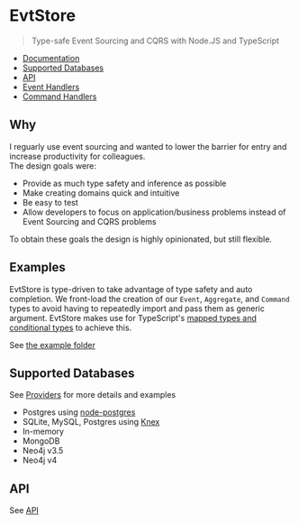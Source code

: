 # EvtStore

> Type-safe Event Sourcing and CQRS with Node.JS and TypeScript

- [Documentation](https://seikho.github.io/evtstore)
- [Supported Databases](https://seikho.github.io/evtstore/#/docs/providers)
- [API](https://seikho.github.io/evtstore/#/docs/api)
- [Event Handlers](https://seikho.github.io/evtstore/#/docs/event-handlers)
- [Command Handlers](https://seikho.github.io/evtstore/#/docs/commands)

## Why

I reguarly use event sourcing and wanted to lower the barrier for entry and increase productivity for colleagues.  
The design goals were:

- Provide as much type safety and inference as possible
- Make creating domains quick and intuitive
- Be easy to test
- Allow developers to focus on application/business problems instead of Event Sourcing and CQRS problems

To obtain these goals the design is highly opinionated, but still flexible.

## Examples

EvtStore is type-driven to take advantage of type safety and auto completion. We front-load the creation of our `Event`, `Aggregate`, and `Command` types to avoid having to repeatedly import and pass them as generic argument. EvtStore makes use for TypeScript's [mapped types and conditional types](https://www.typescriptlang.org/docs/handbook/2/mapped-types.html) to achieve this.

See [the example folder](https://github.com/Seikho/evtstore/tree/master/example)

## Supported Databases

See [Providers](https://seikho.github.io/evtstore/#/docs/providers) for more details and examples

- Postgres using [node-postgres](https://node-postgres.com)
- SQLite, MySQL, Postgres using [Knex](https://knexjs.org)
- In-memory
- MongoDB
- Neo4j v3.5
- Neo4j v4

## API

See [API](https://seikho.github.com/evtstore/#/docs/api)
